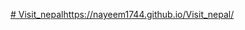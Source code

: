 [# Visit_nepal](https://nayeem1744.github.io/Visit_nepal/)https://nayeem1744.github.io/Visit_nepal/
